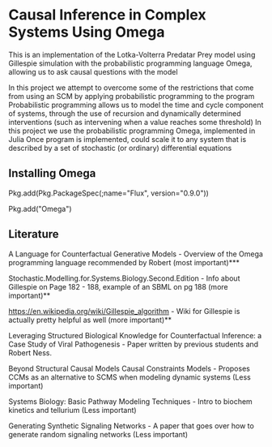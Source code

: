 # Causal Inference in Complex Systems Using Omega

This is an implementation of the Lotka-Volterra Predatar Prey model using Gillespie simulation with the probabilistic programming language Omega, allowing us to ask causal questions with the model

In this project we attempt to overcome some of the restrictions that come from using an SCM by applying probabilistic programming to the program
Probabilistic programming allows us to model the time and cycle component of systems, through the use of recursion and dynamically determined interventions (such as intervening when a value reaches some threshold)
In this project we use the probabilistic programming Omega, implemented in Julia
Once program is implemented, could scale it to any system that is described by a set of stochastic (or ordinary) differential equations

## Installing Omega

Pkg.add(Pkg.PackageSpec(;name="Flux", version="0.9.0"))

Pkg.add("Omega")


## Literature

A Language for Counterfactual Generative Models - Overview of the Omega programming language recommended by Robert (most important)***

Stochastic.Modelling.for.Systems.Biology.Second.Edition - Info about Gillespie on Page 182 - 188, example of an SBML on pg 188 (more important)**

https://en.wikipedia.org/wiki/Gillespie_algorithm - Wiki for Gillespie is actually pretty helpful as well (more important)**


Leveraging Structured Biological Knowledge for Counterfactual Inference: a Case Study of Viral Pathogenesis - Paper written by previous students and Robert Ness.

Beyond Structural Causal Models Causal Constraints Models - Proposes CCMs as an alternative to SCMS when modeling dynamic systems (Less important)

Systems Biology: Basic Pathway Modeling Techniques - Intro to biochem kinetics and tellurium (Less important)

Generating Synthetic Signaling Networks - A paper that goes over how to generate random signaling networks (Less important)
